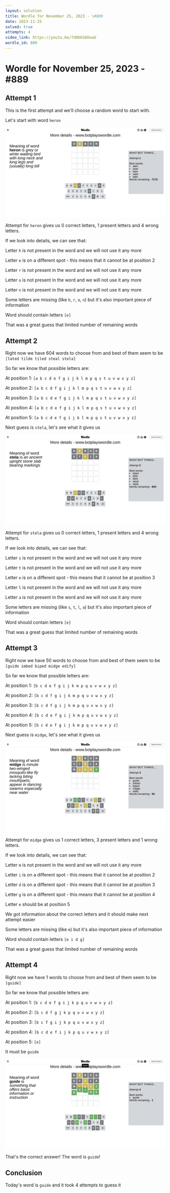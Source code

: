 ```yaml
---
layout: solution
title: Wordle for November 25, 2023 - \#889
date: 2023-11-25
solved: true
attempts: 4
video_link: https://youtu.be/7dO6H18OxwU
wordle_id: 889
---
```


# Wordle for November 25, 2023 - \#889

## Attempt 1

This is the first attempt and we'll choose a random word to start with.

Let's start with word `heron`

![Attempt 1](2023-11-25/attempt-1.png)

Attempt for `heron` gives us 0 correct letters, 1 present letters and 4 wrong letters.

If we look into details, we can see that:

Letter `h` is not present in the word and we will not use it any more

Letter `e` is on a different spot - this means that it cannot be at position 2

Letter `r` is not present in the word and we will not use it any more

Letter `o` is not present in the word and we will not use it any more

Letter `n` is not present in the word and we will not use it any more

Some letters are missing (like `h`, `r`, `o`, `n`) but it's also important piece of information

Word should contain letters `[e]`

That was a great guess that limited number of remaining words



## Attempt 2

Right now we have 604 words to choose from and best of them seem to be `[lated tilde tiled steal stela]`

So far we know that possible letters are:

At position 1: `[a b c d e f g i j k l m p q s t u v w x y z]`

At position 2: `[a b c d f g i j k l m p q s t u v w x y z]`

At position 3: `[a b c d e f g i j k l m p q s t u v w x y z]`

At position 4: `[a b c d e f g i j k l m p q s t u v w x y z]`

At position 5: `[a b c d e f g i j k l m p q s t u v w x y z]`

Next guess is `stela`, let's see what it gives us

![Attempt 2](2023-11-25/attempt-2.png)

Attempt for `stela` gives us 0 correct letters, 1 present letters and 4 wrong letters.

If we look into details, we can see that:

Letter `s` is not present in the word and we will not use it any more

Letter `t` is not present in the word and we will not use it any more

Letter `e` is on a different spot - this means that it cannot be at position 3

Letter `l` is not present in the word and we will not use it any more

Letter `a` is not present in the word and we will not use it any more

Some letters are missing (like `s`, `t`, `l`, `a`) but it's also important piece of information

Word should contain letters `[e]`

That was a great guess that limited number of remaining words



## Attempt 3

Right now we have 50 words to choose from and best of them seem to be `[guide imbed biped midge edify]`

So far we know that possible letters are:

At position 1: `[b c d e f g i j k m p q u v w x y z]`

At position 2: `[b c d f g i j k m p q u v w x y z]`

At position 3: `[b c d f g i j k m p q u v w x y z]`

At position 4: `[b c d e f g i j k m p q u v w x y z]`

At position 5: `[b c d e f g i j k m p q u v w x y z]`

Next guess is `midge`, let's see what it gives us

![Attempt 3](2023-11-25/attempt-3.png)

Attempt for `midge` gives us 1 correct letters, 3 present letters and 1 wrong letters.

If we look into details, we can see that:

Letter `m` is not present in the word and we will not use it any more

Letter `i` is on a different spot - this means that it cannot be at position 2

Letter `d` is on a different spot - this means that it cannot be at position 3

Letter `g` is on a different spot - this means that it cannot be at position 4

Letter `e` should be at position 5

We got information about the correct letters and it should make next attempt easier

Some letters are missing (like `m`) but it's also important piece of information

Word should contain letters `[e i d g]`

That was a great guess that limited number of remaining words



## Attempt 4

Right now we have 1 words to choose from and best of them seem to be `[guide]`

So far we know that possible letters are:

At position 1: `[b c d e f g i j k p q u v w x y z]`

At position 2: `[b c d f g j k p q u v w x y z]`

At position 3: `[b c f g i j k p q u v w x y z]`

At position 4: `[b c d e f i j k p q u v w x y z]`

At position 5: `[e]`

It must be `guide`

![Attempt 4](2023-11-25/attempt-4.png)

That's the correct answer! The word is `guide`!

## Conclusion

Today's word is `guide` and it took 4 attempts to guess it

